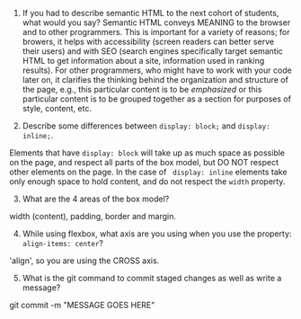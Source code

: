 1. If you had to describe semantic HTML to the next cohort of students, what would you say?
  Semantic HTML conveys MEANING to the browser and to other programmers. This is important for a variety of reasons; for browers, it helps with accessibility (screen readers can better serve their users) and with SEO (search engines specifically target semantic HTML to get information about a site, information used in ranking results). For other programmers, who might have to work with your code later on, it clarifies the thinking behind the organization and structure of the page, e.g., this particular content is to be *emphasized* or this particular content is to be grouped together as a section for purposes of style, content, etc.

2. Describe some differences between ```display: block;``` and ```display: inline;```.

Elements that have ```display: block``` will take up as much space as possible on the page, and respect all parts of the box model, but DO NOT respect other elements on the page. In the case of  ``` display: inline``` elements take only enough space to hold content, and do not respect the ```width``` property.

3. What are the 4 areas of the box model?

width (content), padding, border and margin.

4. While using flexbox, what axis are you using when you use the property: ```align-items: center```?

'align', so you are using the CROSS axis.

5. What is the git command to commit staged changes as well as write a message?

git commit -m "MESSAGE GOES HERE"
